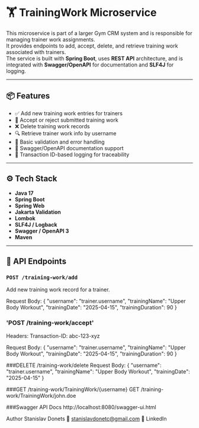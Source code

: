 # 🏋️ TrainingWork Microservice

This microservice is part of a larger Gym CRM system and is responsible for managing trainer work assignments.  
It provides endpoints to add, accept, delete, and retrieve training work associated with trainers.  
The service is built with **Spring Boot**, uses **REST API** architecture, and is integrated with **Swagger/OpenAPI** for documentation and **SLF4J** for logging.

---

## 📦 Features

- ✅ Add new training work entries for trainers
- 🧾 Accept or reject submitted training work
- ❌ Delete training work records
- 🔍 Retrieve trainer work info by username
- 🔐 Basic validation and error handling
- 📄 Swagger/OpenAPI documentation support
- 🧪 Transaction ID-based logging for traceability

---

## ⚙️ Tech Stack

- **Java 17**
- **Spring Boot**
- **Spring Web**
- **Jakarta Validation**
- **Lombok**
- **SLF4J / Logback**
- **Swagger / OpenAPI 3**
- **Maven**

---

## 🚀 API Endpoints

### `POST /training-work/add`
Add new training work record for a trainer.

Request Body:
{
  "username": "trainer.username",
  "trainingName": "Upper Body Workout",
  "trainingDate": "2025-04-15",
  "trainingDuration": 90
}



### 'POST /training-work/accept'

Headers:
Transaction-ID: abc-123-xyz

Request Body:
{
  "username": "trainer.username",
  "trainingName": "Upper Body Workout",
  "trainingDate": "2025-04-15",
  "trainingDuration": 90
}



###DELETE /training-work/delete
Request Body:
{
  "username": "trainer.username",
  "trainingName": "Upper Body Workout",
  "trainingDate": "2025-04-15"
}


###GET /training-work/TrainingWork/{username}
GET /training-work/TrainingWork/john.doe



###Swagger API Docs
http://localhost:8080/swagger-ui.html



Author
Stanislav Donets
📧 stanislavdonetc@gmail.com
🔗 LinkedIn
